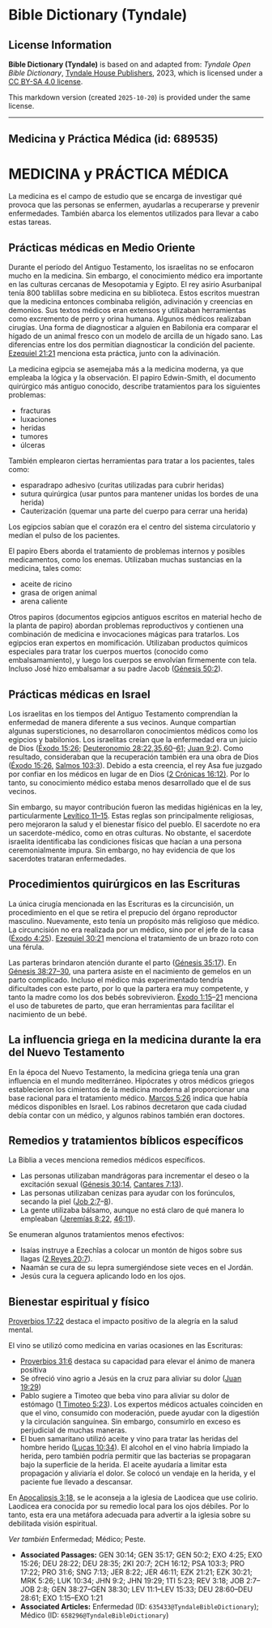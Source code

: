 # Bible Dictionary (Tyndale)

## License Information

**Bible Dictionary (Tyndale)** is based on and adapted from: _Tyndale Open Bible Dictionary_, [Tyndale House Publishers](https://tyndaleopenresources.com/), 2023, which is licensed under a [CC BY-SA 4.0 license](https://creativecommons.org/licenses/by-sa/4.0/legalcode.en).

This markdown version (created `2025-10-20`) is provided under the same license.



--------------------------------

## Medicina y Práctica Médica (id: 689535)

MEDICINA y PRÁCTICA MÉDICA
==========================

La medicina es el campo de estudio que se encarga de investigar qué provoca que las personas se enfermen, ayudarlas a recuperarse y prevenir enfermedades. También abarca los elementos utilizados para llevar a cabo estas tareas.

Prácticas médicas en Medio Oriente
----------------------------------

Durante el período del Antiguo Testamento, los israelitas no se enfocaron mucho en la medicina. Sin embargo, el conocimiento médico era importante en las culturas cercanas de Mesopotamia y Egipto. El rey asirio Asurbanipal tenía 800 tablillas sobre medicina en su biblioteca. Estos escritos muestran que la medicina entonces combinaba religión, adivinación y creencias en demonios. Sus textos médicos eran extensos y utilizaban herramientas como excremento de perro y orina humana. Algunos médicos realizaban cirugías. Una forma de diagnosticar a alguien en Babilonia era comparar el hígado de un animal fresco con un modelo de arcilla de un hígado sano. Las diferencias entre los dos permitían diagnosticar la condición del paciente. [Ezequiel 21:21](https://ref.ly/Ezek21:21) menciona esta práctica, junto con la adivinación.

La medicina egipcia se asemejaba más a la medicina moderna, ya que empleaba la lógica y la observación. El papiro Edwin\-Smith, el documento quirúrgico más antiguo conocido, describe tratamientos para los siguientes problemas:

* fracturas
* luxaciones
* heridas
* tumores
* úlceras

También emplearon ciertas herramientas para tratar a los pacientes, tales como:

* esparadrapo adhesivo (curitas utilizadas para cubrir heridas)
* sutura quirúrgica (usar puntos para mantener unidas los bordes de una herida)
* Cauterización (quemar una parte del cuerpo para cerrar una herida)

Los egipcios sabían que el corazón era el centro del sistema circulatorio y medían el pulso de los pacientes.

El papiro Ebers aborda el tratamiento de problemas internos y posibles medicamentos, como los enemas. Utilizaban muchas sustancias en la medicina, tales como:

* aceite de ricino
* grasa de origen animal
* arena caliente

Otros papiros (documentos egipcios antiguos escritos en material hecho de la planta de papiro) abordan problemas reproductivos y contienen una combinación de medicina e invocaciones mágicas para tratarlos. Los egipcios eran expertos en momificación. Utilizaban productos químicos especiales para tratar los cuerpos muertos (conocido como embalsamamiento), y luego los cuerpos se envolvían firmemente con tela. Incluso José hizo embalsamar a su padre Jacob ([Génesis 50:2](https://ref.ly/Gen50:2)).

Prácticas médicas en Israel
---------------------------

Los israelitas en los tiempos del Antiguo Testamento comprendían la enfermedad de manera diferente a sus vecinos. Aunque compartían algunas supersticiones, no desarrollaron conocimientos médicos como los egipcios y babilonios. Los israelitas creían que la enfermedad era un juicio de Dios ([Éxodo 15:26;](https://ref.ly/Exod15:26) [Deuteronomio 28:22,35,60](https://ref.ly/Deut28:22,Deut28:35,Deut28:60-Deut28:61)–[61;](https://ref.ly/Deut28:22,Deut28:35,Deut28:60-Deut28:61) [Juan 9:2](https://ref.ly/John9:2)). Como resultado, consideraban que la recuperación también era una obra de Dios ([Éxodo 15:26,](https://ref.ly/Exod15:26) [Salmos 103:3](https://ref.ly/Ps103:3)). Debido a esta creencia, el rey Asa fue juzgado por confiar en los médicos en lugar de en Dios ([2 Crónicas 16:12\)](https://ref.ly/2Chr16:12). Por lo tanto, su conocimiento médico estaba menos desarrollado que el de sus vecinos.

Sin embargo, su mayor contribución fueron las medidas higiénicas en la ley, particularmente [Levítico 11–15](https://ref.ly/Lev11:1-Lev15:33). Estas reglas son principalmente religiosas, pero mejoraron la salud y el bienestar físico del pueblo. El sacerdote no era un sacerdote\-médico, como en otras culturas. No obstante, el sacerdote israelita identificaba las condiciones físicas que hacían a una persona ceremonialmente impura. Sin embargo, no hay evidencia de que los sacerdotes trataran enfermedades.

Procedimientos quirúrgicos en las Escrituras
--------------------------------------------

La única cirugía mencionada en las Escrituras es la circuncisión, un procedimiento en el que se retira el prepucio del órgano reproductor masculino. Nuevamente, esto tenía un propósito más religioso que médico. La circuncisión no era realizada por un médico, sino por el jefe de la casa ([Éxodo 4:25](https://ref.ly/Exod4:25)). [Ezequiel 30:21](https://ref.ly/Ezek30:21) menciona el tratamiento de un brazo roto con una férula.

Las parteras brindaron atención durante el parto ([Génesis 35:17](https://ref.ly/Gen35:17)). En [Génesis 38:27–30,](https://ref.ly/Gen38:27-Gen38:30) una partera asiste en el nacimiento de gemelos en un parto complicado. Incluso el médico más experimentado tendría dificultades con este parto, por lo que la partera era muy competente, y tanto la madre como los dos bebés sobrevivieron. [Éxodo 1:15](https://ref.ly/Exod1:15-Exod1:21)–[21](https://ref.ly/Exod1:15-Exod1:21) menciona el uso de taburetes de parto, que eran herramientas para facilitar el nacimiento de un bebé.

La influencia griega en la medicina durante la era del Nuevo Testamento
-----------------------------------------------------------------------

En la época del Nuevo Testamento, la medicina griega tenía una gran influencia en el mundo mediterráneo. Hipócrates y otros médicos griegos establecieron los cimientos de la medicina moderna al proporcionar una base racional para el tratamiento médico. [Marcos 5:26](https://ref.ly/Mark5:26) indica que había médicos disponibles en Israel. Los rabinos decretaron que cada ciudad debía contar con un médico, y algunos rabinos también eran doctores.

Remedios y tratamientos bíblicos específicos
--------------------------------------------

La Biblia a veces menciona remedios médicos específicos.

* Las personas utilizaban mandrágoras para incrementar el deseo o la excitación sexual ([Génesis 30:14,](https://ref.ly/Gen30:14) [Cantares 7:13](https://ref.ly/Song7:13)).
* Las personas utilizaban cenizas para ayudar con los forúnculos, secando la piel ([Job 2:7](https://ref.ly/Job2:7-Job2:8)–[8](https://ref.ly/Job2:7-Job2:8)).
* La gente utilizaba bálsamo, aunque no está claro de qué manera lo empleaban ([Jeremías 8:22,](https://ref.ly/Jer8:22) [46:11](https://ref.ly/Jer46:11)).

Se enumeran algunos tratamientos menos efectivos:

* Isaías instruye a Ezechîas a colocar un montón de higos sobre sus llagas ([2 Reyes 20:7](https://ref.ly/2Kgs20:7)).
* Naamán se cura de su lepra sumergiéndose siete veces en el Jordán.
* Jesús cura la ceguera aplicando lodo en los ojos.

Bienestar espiritual y físico
-----------------------------

[Proverbios 17:22](https://ref.ly/Prov17:22) destaca el impacto positivo de la alegría en la salud mental.

El vino se utilizó como medicina en varias ocasiones en las Escrituras:

* [Proverbios 31:6](https://ref.ly/Prov31:6) destaca su capacidad para elevar el ánimo de manera positiva
* Se ofreció vino agrio a Jesús en la cruz para aliviar su dolor ([Juan 19:29](https://ref.ly/John19:29))
* Pablo sugiere a Timoteo que beba vino para aliviar su dolor de estómago ([1 Timoteo 5:23](https://ref.ly/1Tim5:23)). Los expertos médicos actuales coinciden en que el vino, consumido con moderación, puede ayudar con la digestión y la circulación sanguínea. Sin embargo, consumirlo en exceso es perjudicial de muchas maneras.
* El buen samaritano utilizó aceite y vino para tratar las heridas del hombre herido ([Lucas 10:34](https://ref.ly/Luke10:34)). El alcohol en el vino habría limpiado la herida, pero también podría permitir que las bacterias se propagaran bajo la superficie de la herida. El aceite ayudaría a limitar esta propagación y aliviaría el dolor. Se colocó un vendaje en la herida, y el paciente fue llevado a descansar.

En [Apocalipsis 3:18,](https://ref.ly/Rev3:18) se le aconseja a la iglesia de Laodicea que use colirio. Laodicea era conocida por su remedio local para los ojos débiles. Por lo tanto, esta era una metáfora adecuada para advertir a la iglesia sobre su debilitada visión espiritual.

*Ver también* Enfermedad; Médico; Peste.

* **Associated Passages:** GEN 30:14; GEN 35:17; GEN 50:2; EXO 4:25; EXO 15:26; DEU 28:22; DEU 28:35; 2KI 20:7; 2CH 16:12; PSA 103:3; PRO 17:22; PRO 31:6; SNG 7:13; JER 8:22; JER 46:11; EZK 21:21; EZK 30:21; MRK 5:26; LUK 10:34; JHN 9:2; JHN 19:29; 1TI 5:23; REV 3:18; JOB 2:7–JOB 2:8; GEN 38:27–GEN 38:30; LEV 11:1–LEV 15:33; DEU 28:60–DEU 28:61; EXO 1:15–EXO 1:21
* **Associated Articles:** Enfermedad (ID: `635433@TyndaleBibleDictionary`); Médico (ID: `658296@TyndaleBibleDictionary`)

